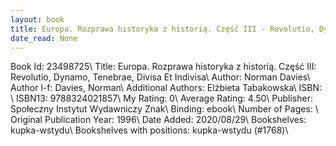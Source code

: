 ```yaml
---
layout: book
title: Europa. Rozprawa historyka z historią. Część III - Revolutio, Dynamo, Tenebrae, Divisa Et Indivisa
date_read: None
---
```


Book Id: 23498725\ 
Title: Europa. Rozprawa historyka z historią. Część III: Revolutio, Dynamo, Tenebrae, Divisa Et Indivisa\ 
Author: Norman Davies\ 
Author l-f: Davies, Norman\ 
Additional Authors: Elżbieta Tabakowska\ 
ISBN: \ 
ISBN13: 9788324021857\ 
My Rating: 0\ 
Average Rating: 4.50\ 
Publisher: Społeczny Instytut Wydawniczy Znak\ 
Binding: ebook\ 
Number of Pages: \ 
Original Publication Year: 1996\ 
Date Added: 2020/08/29\ 
Bookshelves: kupka-wstydu\ 
Bookshelves with positions: kupka-wstydu (#1768)\ 

